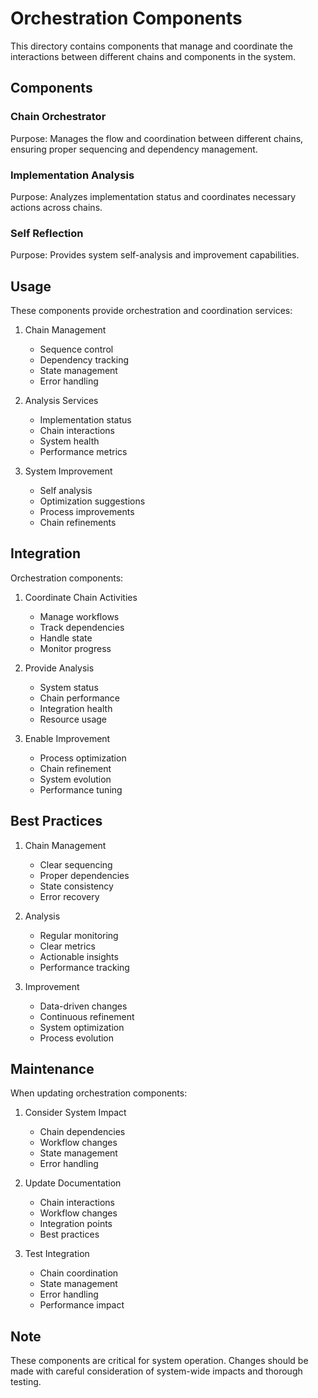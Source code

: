 # Orchestration Components

This directory contains components that manage and coordinate the interactions between different chains and components in the system.

## Components

### Chain Orchestrator
Purpose: Manages the flow and coordination between different chains, ensuring proper sequencing and dependency management.

### Implementation Analysis
Purpose: Analyzes implementation status and coordinates necessary actions across chains.

### Self Reflection
Purpose: Provides system self-analysis and improvement capabilities.

## Usage

These components provide orchestration and coordination services:
1. Chain Management
   - Sequence control
   - Dependency tracking
   - State management
   - Error handling

2. Analysis Services
   - Implementation status
   - Chain interactions
   - System health
   - Performance metrics

3. System Improvement
   - Self analysis
   - Optimization suggestions
   - Process improvements
   - Chain refinements

## Integration

Orchestration components:
1. Coordinate Chain Activities
   - Manage workflows
   - Track dependencies
   - Handle state
   - Monitor progress

2. Provide Analysis
   - System status
   - Chain performance
   - Integration health
   - Resource usage

3. Enable Improvement
   - Process optimization
   - Chain refinement
   - System evolution
   - Performance tuning

## Best Practices

1. Chain Management
   - Clear sequencing
   - Proper dependencies
   - State consistency
   - Error recovery

2. Analysis
   - Regular monitoring
   - Clear metrics
   - Actionable insights
   - Performance tracking

3. Improvement
   - Data-driven changes
   - Continuous refinement
   - System optimization
   - Process evolution

## Maintenance

When updating orchestration components:
1. Consider System Impact
   - Chain dependencies
   - Workflow changes
   - State management
   - Error handling

2. Update Documentation
   - Chain interactions
   - Workflow changes
   - Integration points
   - Best practices

3. Test Integration
   - Chain coordination
   - State management
   - Error handling
   - Performance impact

## Note

These components are critical for system operation. Changes should be made with careful consideration of system-wide impacts and thorough testing.
